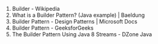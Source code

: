 

1. Builder - Wikipedia
2. What is a Builder Pattern? (Java example) | Baeldung
3. Builder Pattern - Design Patterns | Microsoft Docs
4. Builder Pattern - GeeksforGeeks
5. The Builder Pattern Using Java 8 Streams - DZone Java